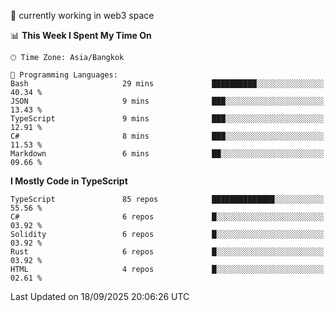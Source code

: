 🔭 currently working in web3 space

<!--START_SECTION:waka-->
📊 **This Week I Spent My Time On** 

```text
🕑︎ Time Zone: Asia/Bangkok

💬 Programming Languages: 
Bash                     29 mins             ██████████░░░░░░░░░░░░░░░   40.34 % 
JSON                     9 mins              ███░░░░░░░░░░░░░░░░░░░░░░   13.43 % 
TypeScript               9 mins              ███░░░░░░░░░░░░░░░░░░░░░░   12.91 % 
C#                       8 mins              ███░░░░░░░░░░░░░░░░░░░░░░   11.53 % 
Markdown                 6 mins              ██░░░░░░░░░░░░░░░░░░░░░░░   09.66 % 
```

**I Mostly Code in TypeScript** 

```text
TypeScript               85 repos            ██████████████░░░░░░░░░░░   55.56 % 
C#                       6 repos             █░░░░░░░░░░░░░░░░░░░░░░░░   03.92 % 
Solidity                 6 repos             █░░░░░░░░░░░░░░░░░░░░░░░░   03.92 % 
Rust                     6 repos             █░░░░░░░░░░░░░░░░░░░░░░░░   03.92 % 
HTML                     4 repos             █░░░░░░░░░░░░░░░░░░░░░░░░   02.61 % 
```




 Last Updated on 18/09/2025 20:06:26 UTC
<!--END_SECTION:waka-->
